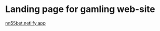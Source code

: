 # Landing page for gamling web-site

[nn55bet.netlify.app](https://app.netlify.com/sites/nn55bet/overview)
